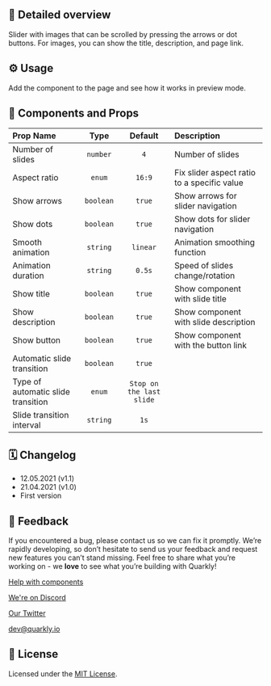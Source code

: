 ## 📖 Detailed overview

Slider with images that can be scrolled by pressing the arrows or dot buttons. For images, you can show the title, description, and page link.

## ⚙️ Usage

Add the component to the page and see how it works in preview mode.

## 🧩 Components and Props

| Prop Name                          |   Type    |         Default          | Description                                 |
| :--------------------------------- | :-------: | :----------------------: | :------------------------------------------ |
| Number of slides                   | `number`  |           `4`            | Number of slides                            |
| Aspect ratio                       |  `enum`   |          `16:9`          | Fix slider aspect ratio to a specific value |
| Show arrows                        | `boolean` |          `true`          | Show arrows for slider navigation           |
| Show dots                          | `boolean` |          `true`          | Show dots for slider navigation             |
| Smooth animation                   | `string`  |         `linear`         | Animation smoothing function                |
| Animation duration                 | `string`  |          `0.5s`          | Speed of slides change/rotation             |
| Show title                         | `boolean` |          `true`          | Show component with slide title             |
| Show description                   | `boolean` |          `true`          | Show component with slide description       |
| Show button                        | `boolean` |          `true`          | Show component with the button link         |
| Automatic slide transition         | `boolean` |          `true`          |                                             |
| Type of automatic slide transition |  `enum`   | `Stop on the last slide` |                                             |
| Slide transition interval          | `string`  |           `1s`           |                                             |

## 🗓 Changelog

-   12.05.2021 (v1.1)
-   21.04.2021 (v1.0)
-   First version

## 📮 Feedback

If you encountered a bug, please contact us so we can fix it promptly. We’re rapidly developing, so don’t hesitate to send us your feedback and request new features you can’t stand missing. Feel free to share what you’re working on - we **love** to see what you’re building with Quarkly!

[Help with components](https://community.quarkly.io/c/requests/11)

[We're on Discord](https://discord.gg/SuF9vCMJGW)

[Our Twitter](https://twitter.com/quarklyapp)

[dev@quarkly.io](mailto:dev@quarkly.io)

## 📝 License

Licensed under the [MIT License](https://raw.githubusercontent.com/quarkly/community-kit/master/LICENSE).
